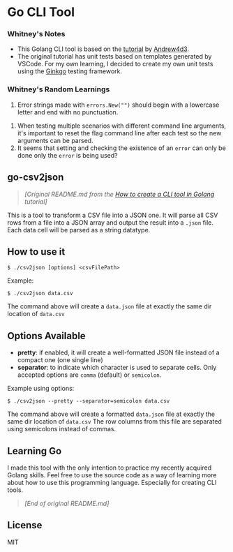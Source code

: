 # Go CLI Tool

### Whitney's Notes

- This Golang CLI tool is based on the [tutorial](https://levelup.gitconnected.com/tutorial-how-to-create-a-cli-tool-in-golang-a0fd980264f) by [Andrew4d3](https://github.com/Andrew4d3).
- The original tutorial has unit tests based on templates generated by VSCode. For my own learning, I decided to create my own unit tests using the [Ginkgo](https://onsi.github.io/ginkgo/) testing framework.

### Whitney's Random Learnings

1. Error strings made with `errors.New("")` should begin with a lowercase letter and end with no punctuation.
<!-- 1. The `flag` package is used for  -->
1. When testing multiple scenarios with different command line arguments, it's important to reset the flag command line after each test so the new arguments can be parsed.
1. It seems that setting and checking the existence of an `error` can only be done only the `error` is being used?


## go-csv2json

> _[Original README.md from the [How to create a CLI tool in Golang](https://levelup.gitconnected.com/tutorial-how-to-create-a-cli-tool-in-golang-a0fd980264f) tutorial]_


This is a tool to transform a CSV file into a JSON one. It will parse all CSV rows from a file into a JSON array and output the result into a `.json` file. Each data cell will be parsed as a string datatype.

## How to use it
```
$ ./csv2json [options] <csvFilePath>
```
Example:
```
$ ./csv2json data.csv
```
The command above will create a `data.json` file at exactly the same dir location of `data.csv`

## Options Available
- **pretty**: if enabled, it will create a well-formatted JSON file instead of a compact one (one single line)
- **separator**: to indicate which character is used to separate cells. Only accepted options are `comma` (default) or `semicolon`.

Example using options:
```
$ ./csv2json --pretty --separator=semicolon data.csv
```
The command above will create a formatted `data.json` file at exactly the same dir location of `data.csv` The row columns from this file are separated using semicolons instead of commas.

## Learning Go
I made this tool with the only intention to practice my recently acquired Golang skills. Feel free to use the source code as a way of learning more about how to use this programming language. Especially for creating CLI tools.

> _[End of original README.md]_

## License

MIT
